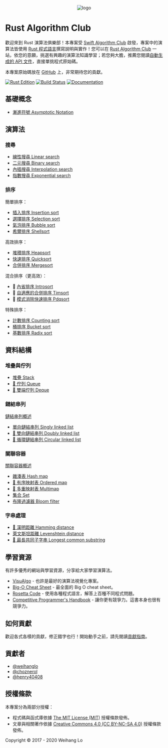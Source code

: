 <p align="center">
  <img src="logo.svg" alt="logo">
<p>

# Rust Algorithm Club

歡迎來到 Rust 演算法俱樂部！本專案受 [Swift Algorithm Club][swift-algorithm-club] 啟發，專案中的演算法皆使用 [Rust 程式語言][rust]撰寫說明與實作！您可以在 [Rust Algorithm Club][main-site] 一站，依您的意願，挑選有興趣的演算法知識學習；若您夠大膽，推薦您閱讀[自動生成的 API 文件][generated-doc]，直接單挑程式原始碼。

本專案原始碼放在 [GitHub][source-code] 上，非常期待您的貢獻。

[![Rust Edition](https://img.shields.io/badge/Rust_Edition-2018-green.svg)][edition-guide]
[![Build Status](https://github.com/weihanglo/rust-algorithm-club/workflows/CI/badge.svg)][ci-status]
[![Documentation](https://img.shields.io/badge/doc-available-blue.svg)][generated-doc]

[swift-algorithm-club]: https://github.com/raywenderlich/swift-algorithm-club
[rust]: https://www.rust-lang.org/
[source-code]: https://github.com/weihanglo/rust-algorithm-club
[main-site]: https://rust-algo.club
[ci-status]: https://github.com/weihanglo/rust-algorithm-club/actions?query=workflow%3ACI
[generated-doc]: https://rust-algo.club/doc/rust_algorithm_club/
[edition-guide]: https://rust-lang.github.io/edition-guide/rust-2018

## 基礎概念

- [漸進符號 Asymptotic Notation](concepts/asymptotic-notation)

## 演算法

### 搜尋

- [線性搜尋 Linear search](searching/linear_search)
- [二元搜尋 Binary search](searching/binary_search)
- [內插搜尋 Interpolation search](searching/interpolation_search)
- [指數搜尋 Exponential search](searching/exponential_search)

### 排序

簡單排序：

- [插入排序 Insertion sort](sorting/insertion_sort)
- [選擇排序 Selection sort](sorting/selection_sort)
- [氣泡排序 Bubble sort](sorting/bubble_sort)
- [希爾排序 Shellsort](sorting/shellsort)

高效排序：

- [堆積排序 Heapsort](sorting/heapsort)
- [快速排序 Quicksort](sorting/quicksort)
- [合併排序 Mergesort](sorting/mergesort)

混合排序（更高效）：

- 🚧 [內省排序 Introsort](sorting/introsort)
- 🚧 [自適應的合併排序 Timsort](sorting/timsort)
- 🚧 [模式消除快速排序 Pdqsort](sorting/pdqsort)

特殊排序：

- [計數排序 Counting sort](sorting/counting_sort)
- [桶排序 Bucket sort](sorting/bucket_sort)
- [基數排序 Radix sort](sorting/radix_sort)

## 資料結構

### 堆疊與佇列

- [堆疊 Stack](collections/stack)
- [🚧 佇列 Queue](collections/queue)
- [🚧 雙端佇列 Deque](collections/deque)

### 鏈結串列

[鏈結串列概述](collections/linked_list)

- [單向鏈結串列 Singly linked list](collections/singly_linked_list)
- [🚧 雙向鏈結串列 Doubly linked list](collections/doubly_linked_list)
- [🚧 循環鏈結串列 Circular linked list](collections/circular_linked_list)

### 關聯容器

[關聯容器概述](collections/associative-container)

- [雜湊表 Hash map](collections/hash_map)
- [🚧 有序映射表 Ordered map](collections/ordered_map)
- [🚧 多重映射表 Multimap](collections/multimap)
- [集合 Set](collections/set)
- [布隆過濾器 Bloom filter](collections/bloom_filter/)

### 字串處理

- [🚧 漢明距離 Hamming distance](hamming_distance)
- [萊文斯坦距離 Levenshtein distance](levenshtein_distance)
- [🚧 最長共同子字串 Longest common substring](longest_common_substring)

## 學習資源

有許多優秀的網站與學習資源，分享給大家學習演算法。

- [VisuAlgo](https://visualgo.net/) - 也許是最好的演算法視覺化專案。
- [Big-O Cheat Sheet](http://bigocheatsheet.com/) - 最全面的 Big O cheat sheet。
- [Rosetta Code](http://rosettacode.org) - 使用各種程式語言，解答上百種不同程式問題。
- [Competitive Programmer's Handbook](https://cses.fi/book.html) - 讓你更有競爭力。這書本身也很有競爭力。

## 如何貢獻

歡迎各式各樣的貢獻，修正錯字也行！開始動手之前，請先閱讀[貢獻指南](CONTRIBUTING.md)。

## 貢獻者

- [@weihanglo](https://github.com/weihanglo)
- [@choznerol](https://github.com/choznerol)
- [@henry40408](https://github.com/henry40408)

## 授權條款

本專案分為兩部分授權：

- 程式碼與函式庫依據 [The MIT License (MIT)](https://github.com/weihanglo/rust-algorithm-club/blob/master/LICENSE) 授權條款發佈。
- 文章與相關著作依據 [Creative Commons 4.0 (CC BY-NC-SA 4.0)](https://creativecommons.org/licenses/by-nc-sa/4.0/) 授權條款發佈。

Copyright © 2017 - 2020 Weihang Lo
